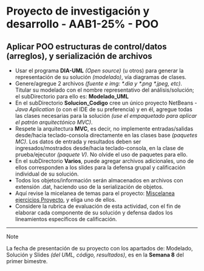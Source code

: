 # Proyecto de investigación y desarrollo - AAB1-25% - POO

## Aplicar POO estructuras de control/datos (arreglos), y serialización de archivos

* Usar el programa **DIA-UML** _(Open source)_ (u otros) para generar la representación de su solución _(modelado)_, vía diagramas de clases.
* Genere/agregue 2 archivos _(fuente e img: \*.dia y \*.png \*.jpeg, etc)_. Titular su modelado con el nombre representativo del análisis/solución; el subDirectorio para ello es: **Modelado_UML**
* En el subDirectorio **Solucion_Codigo** cree un único proyecto NetBeans - _Java Aplication_ (o con el IDE de su preferencia) y en él, agregue todas las clases necesarias para la solución _(use el empaquetado para aplicar el patrón arquitectónico MVC)_.  
* Respete la arquitectura **MVC**, es decir, no implemente entradas/salidas desde/hacia teclado-consola directamente en las clases base _(paquetes MC)_. Los datos de entrada y resultados deben ser ingresados/mostrados desde/hacia teclado-consola, en la clase de prueba/ejecutor _(paquete V)_. No olvide el uso de paquetes para ello.
* En el subDirectorio **Varios**, puede agregar archivos adicionales, uno de ellos corresponden a los slides para la defensa grupal y calificación individual de su solución.
* Todos los objetos/información serán almacenados en archivos con extensión .dat, haciendo uso de la serialización de objetos.
* Aquí revise la micelanea de temas para el proyecto: [Miscelanea ejercicios Proyecto](https://utpl-my.sharepoint.com/:w:/g/personal/pdirene_utpl_edu_ec/EegcCk50vNdBtRKYDZ8TnJgBokmyOIQwYm9KSlb-Zn0aJA?rtime=TBLPEhBv3Eg), y eliga uno de ellos. 
* Considere la rubrica de evaluación de esta actividad, con el fin de elaborar cada componente de su solución y defensa dados los lineamientos específicos de calificación.  
___

> [!Note]
> La fecha de presentación de su proyecto con los apartados de: Modelado, Solución y Slides _(del UML, código, resultados)_, es en la **Semana 8** del primer bimestre. 
